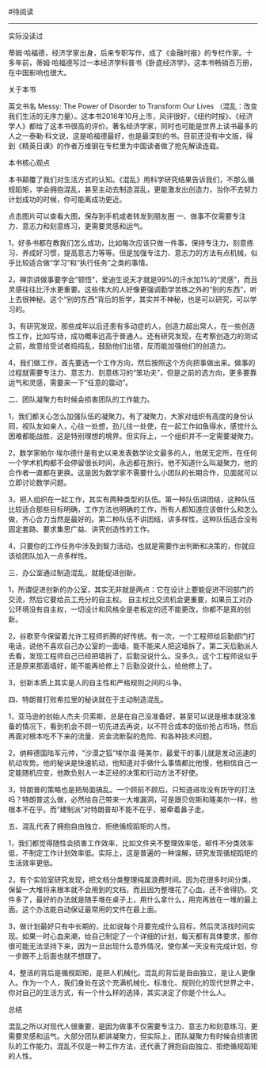 #待阅读 

---
实际没读过

蒂姆·哈福德，经济学家出身，后来专职写作，成了《金融时报》的专栏作家。十多年前，蒂姆·哈福德写过一本经济学科普书《卧底经济学》，这本书畅销百万册，在中国影响也很大。

关于本书

英文书名 Messy:
The Power of Disorder to Transform Our
Lives （混乱：改变我们生活的无序力量）。这本书2016年10月上市，风评很好，《纽约时报》、《经济学人》都给了这本书很高的评价。著名经济学家，同时也可能是世界上读书最多的人之一泰勒·科文说，这是哈福德最好，也是最深刻的书。目前还没有中文版，得到《精英日课》的作者万维钢在专栏里为中国读者做了抢先解读连载。

本书核心观点

本书颠覆了我们对生活方式的认知。《混乱》用科学研究结果告诉我们，不那么循规蹈矩，学会拥抱混乱，甚至主动去制造混乱，更能激发出创造力，当你不去努力计划成功的时候，你可能离成功更近。

点击图片可以查看大图，保存到手机或者转发到朋友圈
一、做事不仅需要专注力、意志力和刻意练习，更需要灵感和运气。

1，好多书都在教我们怎么成功，比如每次应该只做一件事，保持专注力，刻意练习、养成好习惯，提高意志力等等。但是加强专注力、意志力的方法有点机械，似乎比较适合做“学习”和“执行任务”之类的事情。

2，禅宗讲做事要学会“顿悟”，爱迪生说天才就是99%的汗水加1%的“灵感”，而且灵感往往比汗水更重要。这些伟大的人好像更强调勤学苦练之外的“别的东西”，听上去很神秘。这个“别的东西”背后的哲学，其实并不神秘，也是可以研究，可以学习的。

3，有研究发现，那些成年以后还患有多动症的人，创造力超出常人，在一些创造性工作，比如写诗，成功概率远高于普通人。还有研究发现，在考察创造力的测试之前，故意给受试者捣捣乱，鼓励他们出错，反而能加强他们的创造力。

4，我们做工作，首先要选一个工作方向，然后按照这个方向把事做出来。做事的过程就需要专注力、意志力、刻意练习的“笨功夫”，但是之前的选方向，更多要靠运气和灵感，需要来一下“任意的震动”。

二、团队凝聚力有时候会损害团队的工作能力。

1，我们都关心怎么加强队伍的凝聚力。有了凝聚力，大家对组织有高度的身份认同，视队友如亲人，心往一处想，劲儿往一处使，在一起工作如鱼得水，感觉什么困难都能战胜，这是特别理想的境界。但实际上，一个组织并不一定需要凝聚力。

2，数学家帕尔·埃尔德什是有史以来发表数学论文最多的人，他居无定所，在任何一个学术机构都不会停留很长时间，永远都在旅行。他不知道什么叫凝聚力，他的合作者一直都在更换。这是因为数学家不需要什么小团队的长期合作，见面就可以立即讨论数学问题。

3，把人组织在一起工作，其实有两种类型的队伍。第一种队伍讲团结，这种队伍比较适合那些目标明确，工作方法也明确的工作，所有人都知道应该做什么和怎么做，齐心合力当然是最好的。第二种队伍不讲团结，讲多样性，这种队伍适合没有固定套路、要求集思广益、讲究创造性的工作。

4，只要你的工作任务中涉及到智力活动，也就是需要作出判断和决策的，你就应该给团队加入一点多样性。

三、办公室通过制造混乱，就能促进创新。

1，所谓促进创新的办公室，其实无非就是两点：它在设计上要能促进不同部门的交流，然后它要给员工充分的自主权。
自主权比交流机会更重要，如果员工对办公环境没有自主权，一切设计和风格全是老板定的还不能更改，你都不是真的创新。

2，谷歌至今保留着允许工程师折腾的好传统。有一次，一个工程师给后勤部门打电话，说他不喜欢自己办公室的一面墙，能不能来人把这墙拆了。第二天后勤派人去看，发现工程师自己已经把墙拆了，后勤没说什么。没多久，这个工程师说似乎还是原来那面墙好，能不能再给修上？后勤没说什么，给他修上了。

3，创新本质上其实是人的自主性和严格规则之间的斗争。

四、特朗普打败希拉里的秘诀就在于主动制造混乱。

1，亚马逊的创始人杰夫·贝索斯，总是在自己没准备好，甚至可以说是根本就没准备的情况下，看到机会不顾一切先进去再说，以不符合成本的低价抢占市场，然后再面对根本吃不下来的流量、资金流断裂的危险、和各种技术问题。

2，纳粹德国陆军元帅，“沙漠之狐”埃尔温·隆美尔，最爱干的事儿就是发动迅速的机动攻势。他的秘诀是快速机动，他知道对手做什么事情都比他慢，他相信自己一定能随机应变，他欺负别人一本正经的决策和行动方法不好使。

3，特朗普的策略也是把局面搞乱。一个顾前不顾后，只知道进攻没有防守的打法吗？特朗普这么做，必然给自己带来一大堆漏洞，可是跟贝佐斯和隆美尔一样，他根本不在乎。而“建制派”对特朗普却不能不在乎，被牵着鼻子走。

五、混乱代表了拥抱自由独立、拒绝循规蹈矩的人性。

1，我们都觉得随性会损害工作效率，比如文件夹不整理效率低，邮件不分类效率低，不制定工作计划效率低。实际上，这是普遍的一种误解，研究发现循规蹈矩的生活效率更低。

2，有个实验室研究发现，把文档分类整理纯属浪费时间。因为花很多时间分类，保留一大堆将来根本就不会用到的文档，而且因为整理花了心血，还不舍得扔。文件多了，最好的办法就是随手堆在桌子上，用什么拿什么，用完再放在一堆的最上面。这个办法能自动保证最常用的文件在最上面。

3，做计划最好只有中长期的，比如说每个月要完成什么目标，然后灵活找时间实现。如果一时心血来潮，给自己制定了一个详细的计划，每天都有具体要求，那你很可能无法坚持下来，因为一旦出现什么意外情况，使你某一天没有完成计划，你一步跟不上后面也就不想跟了。

4，整洁的背后是循规蹈矩，是把人机械化。混乱的背后是自由独立，是让人更像人。作为一个人，我们身处在这个充满机械化、标准化、规则化的现代世界之中，你对自己的生活方式，有一个什么样的选择，其实决定了你是个什么人。

总结

混乱之所以对现代人很重要，是因为做事不仅需要专注力、意志力和刻意练习，更需要灵感和运气。大部分团队都讲凝聚力，但实际上，团队凝聚力有时候会损害团队的工作能力。混乱不仅是一种工作方法，还代表了拥抱自由独立、拒绝循规蹈矩的人性。
